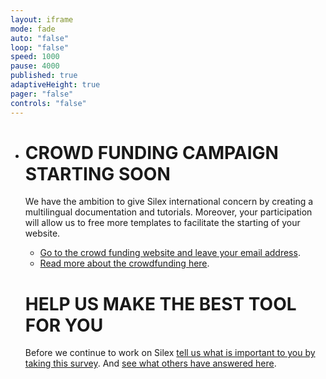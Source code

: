 ```yaml
---
layout: iframe
mode: fade
auto: "false"
loop: "false"
speed: 1000
pause: 4000
published: true
adaptiveHeight: true
pager: "false"
controls: "false"
---
```


- # CROWD FUNDING CAMPAIGN STARTING SOON

  We have the ambition to give Silex international concern by creating a multilingual documentation and tutorials. Moreover, your participation will allow us to free more templates to facilitate the starting of your website.
  
  * [Go to the crowd funding website and leave your email address](http://crowdfunding.silex.me/).
  * [Read more about the crowdfunding here](http://crowdfunding.silex.me/).

  # HELP US MAKE THE BEST TOOL FOR YOU
  
  Before we continue to work on Silex [tell us what is important to you by taking this survey](https://fr.surveymonkey.com/r/26KJS5B). And [see what others have answered here](https://fr.surveymonkey.com/results/SM-DTCQWR6Q/).
